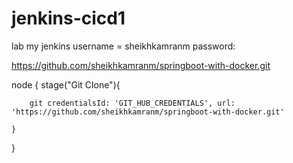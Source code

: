 # jenkins-cicd1
lab
my jenkins username = sheikhkamranm
password:

https://github.com/sheikhkamranm/springboot-with-docker.git

node {
stage("Git Clone"){

        git credentialsId: 'GIT_HUB_CREDENTIALS', url: 'https://github.com/sheikhkamranm/springboot-with-docker.git'

    }
}
